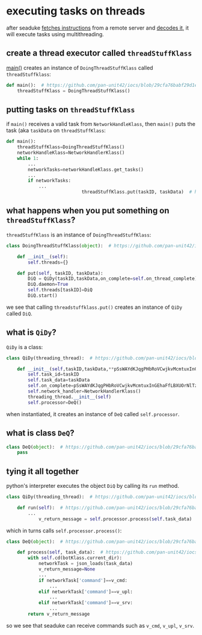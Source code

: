 # executing tasks on threads
after seaduke [fetches instructions](https://github.com/mynameisvinn/Seaduke/blob/master/chapters/fetch.md) from a remote server and [decodes it](https://github.com/mynameisvinn/Seaduke/blob/master/chapters/decode.md), it will execute tasks using multithreading. 

## create a thread executor called `threadStuffKlass`
[main()](https://github.com/pan-unit42/iocs/blob/29cfa76babf29d1eb754a1706526b5aa97d4607b/seaduke/decompiled.py#L2183) creates an instance of `DoingThreadStuffKlass` called `threadStuffklass`:
```python
def main():  # https://github.com/pan-unit42/iocs/blob/29cfa76babf29d1eb754a1706526b5aa97d4607b/seaduke/decompiled.py#L2183
    threadStuffKlass = DoingThreadStuffKlass()
```

## putting tasks on `threadStuffKlass`
if `main()` receives a valid task from `NetworkHandleKlass`, then `main()` puts the task (aka `taskData` on `threadStuffKlass`:
```python
def main():
    threadStuffKlass=DoingThreadStuffKlass()
    networkHandleKlass=NetworkHandlerKlass()
    while 1:
        ...
        networkTasks=networkHandleKlass.get_tasks()
        ...
        if networkTasks:
            ...
                            threadStuffKlass.put(taskID, taskData)  # https://github.com/pan-unit42/iocs/blob/29cfa76babf29d1eb754a1706526b5aa97d4607b/seaduke/decompiled.py#L2198
```
## what happens when you put something on `threadStuffKlass`?
`threadStuffKlass` is an instance of `DoingThreadStuffKlass`:
```python
class DoingThreadStuffKlass(object):  # https://github.com/pan-unit42/iocs/blob/29cfa76babf29d1eb754a1706526b5aa97d4607b/seaduke/decompiled.py#L2111

    def __init__(self):
        self.threads={}

    def put(self, taskID, taskData):
        DiQ = QiDy(taskID,taskData,on_complete=self.on_thread_complete)
        DiQ.daemon=True
        self.threads[taskID]=DiQ
        DiQ.start()

```
we see that calling `threadstuffklass.put()` creates an instance of `QiDy` called `DiQ`.

## what is `QiDy`?
`QiDy` is a class:
```python
class QiDy(threading_thread):  # https://github.com/pan-unit42/iocs/blob/29cfa76babf29d1eb754a1706526b5aa97d4607b/seaduke/decompiled.py#L2057

    def __init__(self,taskID,taskData,**pSsWAYdKJqgPHbRoVCwjkvMcmtuxInGEhaFfLBXUOrNlTzDeiQ):
        self.task_id=taskID
        self.task_data=taskData
        self.on_complete=pSsWAYdKJqgPHbRoVCwjkvMcmtuxInGEhaFfLBXUOrNlTzDeiQ.get('on_complete',None)
        self.network_handler=NetworkHandlerKlass()
        threading_thread.__init__(self)
        self.processor=DeQ()
```
when instantiated, it creates an instance of `DeQ` called `self.processor`.

## what is class `DeQ`?
```python
class DeQ(object):  # https://github.com/pan-unit42/iocs/blob/29cfa76babf29d1eb754a1706526b5aa97d4607b/seaduke/decompiled.py#L1974
    pass
```

## tying it all together
python's interpreter executes the object `DiQ` by calling its `run` method. 
```python
class QiDy(threading_thread):  # https://github.com/pan-unit42/iocs/blob/29cfa76babf29d1eb754a1706526b5aa97d4607b/seaduke/decompiled.py#L2057

    def run(self):  # https://github.com/pan-unit42/iocs/blob/29cfa76babf29d1eb754a1706526b5aa97d4607b/seaduke/decompiled.py#L2088
        ...
            v_return_message = self.processor.process(self.task_data)
```
which in turns calls `self.processor.process()`:
```python
class DeQ(object):  # https://github.com/pan-unit42/iocs/blob/29cfa76babf29d1eb754a1706526b5aa97d4607b/seaduke/decompiled.py#L1974

    def process(self, task_data):  # https://github.com/pan-unit42/iocs/blob/29cfa76babf29d1eb754a1706526b5aa97d4607b/seaduke/decompiled.py#L1997
        with self.cd(botKlass.current_dir):
            networkTask = json_loads(task_data)
            v_return_message=None
            ...
            if networkTask['command']==v_cmd:
                ...
            elif networkTask['command']==v_upl:
                ...
            elif networkTask['command']==v_srv:
                ...
        return v_return_message
```
so we see that seaduke can receive commands such as `v_cmd`, `v_upl`, `v_srv`.